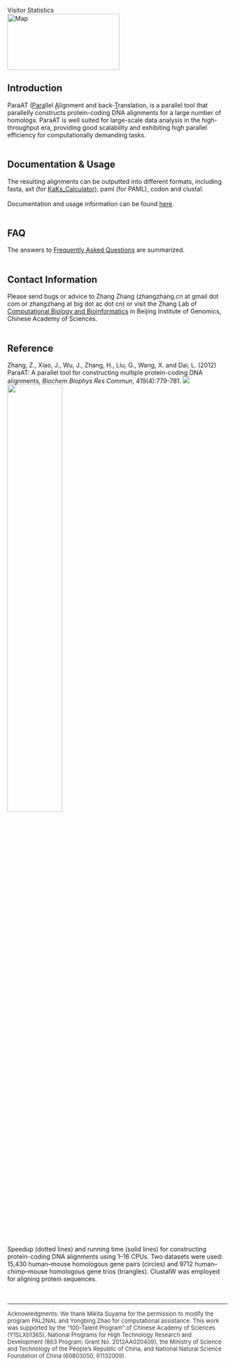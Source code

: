 Visitor Statistics<br>
<a href='http://www.revolvermaps.com/?target=enlarge&amp;i=6b0jjfiqchn&amp;color=ff0000&amp;m=0'><img src='http://rg.revolvermaps.com/h/m/a/0/ff0000/128/0/6b0jjfiqchn.png' alt='Map' width='256' height='128' /></a>


<h2>Introduction</h2>

ParaAT (<u>Para</u>llel <u>A</u>lignment and back-<u>T</u>ranslation, is a parallel tool that parallelly constructs protein-coding DNA alignments for a large number of homologs. ParaAT is well suited for large-scale data analysis in the high-throughput era, providing good scalability and exhibiting high parallel efficiency for computationally demanding tasks.<br>
<br>
<h2>Documentation & Usage</h2>

The resulting alignments can be outputted into different formats, including fasta, axt (for <a href='http://code.google.com/p/kaks-calculator'>KaKs_Calculator</a>), paml (for PAML), codon and clustal.<br>
<br>
Documentation and usage information can be found <a href='ParaAT.md'>here</a>.<br>
<br>
<h2>FAQ</h2>

The answers to <a href='FAQ.md'>Frequently Asked Questions</a> are summarized.<br>
<br>
<h2>Contact Information</h2>
Please send bugs or advice to Zhang Zhang (zhangzhang.cn at gmail dot com or zhangzhang at big dot ac dot cn) or visit the Zhang Lab of <a href='http://cbb.big.ac.cn'>Computational Biology and Bioinformatics</a> in Beijing Institute of Genomics, Chinese Academy of Sciences.<br>
<br>
<h2>Reference</h2>
Zhang, Z., Xiao, J., Wu, J., Zhang, H., Liu, G., Wang, X. and Dai, L. (2012) ParaAT: A parallel tool for constructing multiple protein-coding DNA alignments, <i>Biochem Biophys Res Commun</i>, 419(4):779-781. <a href='http://www.ncbi.nlm.nih.gov/pubmed/22390928'><img src='http://www.yale.edu/townsend/People/zhangzhang/images/pubmed.png' /></a>



<img width='50%' height='50%' border='0' src='http://paraat.googlecode.com/files/Fig2.png' />

Speedup (dotted lines) and running time (solid lines) for constructing protein-coding DNA alignments using 1–16 CPUs. Two datasets were used: 15,430 human–mouse homologous gene pairs (circles) and 9712 human–chimp–mouse homologous gene trios (triangles). ClustalW was employed for aligning protein sequences.<br>
<br>
<br>
<hr />
<font color='#333333' size='2'>
Acknowledgments: We thank Mikita Suyama for the permission to modify the program PAL2NAL and Yongbing Zhao for computational assistance. This work was supported by the “100-Talent Program” of Chinese Academy of Sciences (Y1SLXb1365), National Programs for High Technology Research and Development (863 Program; Grant No. 2012AA020409), the Ministry of Science and Technology of the People’s Republic of China, and National Natural Science Foundation of China (60803050, 61132009). </font>